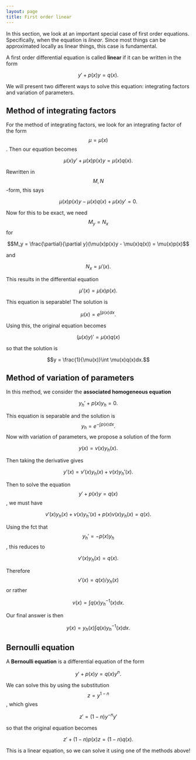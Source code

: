 ```yaml
---
layout: page
title: First order linear
---
```


In this section, we look at an important special case of first order equations.
Specifically, when the equation is *linear*.
Since most things can be approximated locally as linear things, this case is fundamental.

A first order differential equation is called **linear** if it can be written in the form

$$y' + p(x)y = q(x).$$

We will present two different ways to solve this equation: integrating factors and variation of parameters.

## Method of integrating factors

For the method of integrating factors, we look for an integrating factor of the form $$\mu = \mu(x)$$.
Then our equation becomes

$$\mu(x)y' + \mu(x)p(x)y = \mu(x)q(x).$$

Rewritten in $$M,N$$-form, this says

$$\mu(x)p(x)y - \mu(x)q(x) + \mu(x)y' = 0.$$

Now for this to be exact, we need $$M_y = N_x$$ for

$$M_y = \frac{\partial}{\partial y}(\mu(x)p(x)y - \mu(x)q(x)) = \mu(x)p(x)$$

and

$$N_x = \mu'(x).$$

This results in the differential equation

$$\mu'(x) = \mu(x)p(x).$$

This equation is separable!
The solution is 

$$\mu(x) = e^{\int p(x)dx}.$$

Using this, the original equation becomes

$$(\mu(x)y)' = \mu(x)q(x)$$

so that the solution is

$$y = \frac{1}{\mu(x)}\int \mu(x)q(x)dx.$$

## Method of variation of parameters

In this method, we consider the **associated homogeneous equation**

$$y_h' + p(x)y_h = 0.$$

This equation is separable and the solution is $$y_h = e^{-\int p(x)dx}.$$
Now with variation of parameters, we propose a solution of the form

$$y(x) = v(x)y_h(x).$$

Then taking the derivative gives

$$y'(x) = v'(x)y_h(x) + v(x)y_h'(x).$$

Then to solve the equation $$y' + p(x)y = q(x)$$, we must have

$$v'(x)y_h(x) + v(x)y_h'(x) + p(x)v(x)y_h(x) = q(x).$$

Using the fct that $$y_h' = -p(x)y_h$$, this reduces to

$$v'(x)y_h(x) = q(x).$$

Therefore $$v'(x) = q(x)/y_h(x)$$ or rather

$$v(x) = \int q(x)y_h^{-1}(x)dx.$$

Our final answer is then

$$y(x) = y_h(x)\int q(x)y_h^{-1}(x)dx.$$


## Bernoulli equation

A **Bernoulli equation** is a differential equation of the form 

$$y' + p(x)y = q(x)y^n.$$

We can solve this by using the substitution $$z = y^{1-n}$$, which gives

$$z' = (1-n)y^{-n}y'$$

so that the original equation becomes

$$z' + (1-n)p(x)z = (1-n)q(x).$$

This is a linear equation, so we can solve it using one of the methods above!



